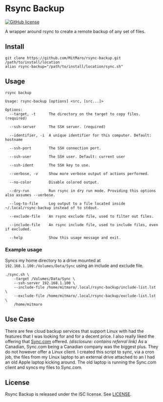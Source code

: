 # Rsync Backup

[![GitHub license](https://img.shields.io/badge/license-ISC-blue.svg)](https://raw.githubusercontent.com/MitMaro/rsync-backup/master/LICENSE.md)

A wrapper around rsync to create a remote backup of any set of files.

## Install

    git clone https://github.com/MitMaro/rsync-backup.git /path/to/install/location
    alias rsync-backup="/path/to/install/location/sync.sh"

## Usage

    rsync backup
    
    Usage: rsync-backup [options] <src, [src...]>
    
    Options:
      --target, -t      The directory on the target to copy files. (required)
    
      --ssh-server      The SSH server. (required)
    
      --identifier, -i  A unique identifier for this computer. Default: hostname
    
      --ssh-port        The SSH connection port.
    
      --ssh-user        The SSH user. Default: current user
    
      --ssh-ident       The SSH key to use.
    
      --verbose, -v     Show more verbose output of actions performed.
    
      --no-color        Disable colored output.
    
      --dry-run         Run rsync in dry run mode. Providing this options also assumes --verbose.
    
      --log-to-file     Log output to a file located inside ~/.local/rsync-backup instead of to stdout.
    
      --exclude-file    An rsync exclude file, used to filter out files.
    
      --include-file    An rsync include file, used to include files, even if excluded.
    
      --help            Show this usage message and exit.

### Example usage

Syncs my home directory to a drive mounted at `192.168.1.100:/Volumes/Data/Sync` using an include and exclude file.

    ./sync.sh \
        -target /Volumes/Data/Sync \
        --ssh-server 192.168.1.100 \
        --include-file /home/mitmaro/.local/rsync-backup/include-list.lst \
        --exclude-file /home/mitmaro/.local/rsync-backup/exclude-list.lst \
        /home/mitmaro

## Use Case

There are few cloud backup services that support Linux with had the features that I was looking for and for a decent
price. I also really liked the offering that [Sync.com](https://www.sync.com/?_sync_refer=33cbaa0) offered.
*(disclosure: contains referral link)* As a Canadian, Sync.com being a Canadian company was the biggest plus. They do
not however offer a Linux client. I created this script to sync, via a cron job, the files from my Linux laptop to an
external drive attached to an I had an old Apple laptop kicking around. The old laptop is running the Sync.com client
and syncs my files to Sync.com.

## License

Rsync Backup is released under the ISC license. See [LICENSE](LICENSE).
